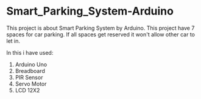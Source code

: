 # Smart_Parking_System-Arduino

This project is about Smart Parking System by Arduino. This project have 7 spaces for car parking. If all spaces get reserved it won't allow other car to let in.

In this i have used:
1. Arduino Uno
2. Breadboard
3. PIR Sensor
4. Servo Motor
5. LCD 12X2
